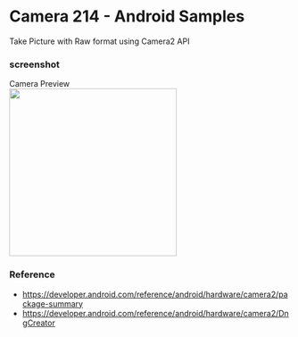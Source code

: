Camera 214 - Android Samples
===============

Take Picture with Raw format  using  Camera2 API <br/>

### screenshot <br/>
Camera Preview <br/>
<image src="https://raw.githubusercontent.com/ohwada/Android_Samples/master/Camera 214/screenshot/camera214_preview.png" width="300" /><br/>

### Reference <br/>
- https://developer.android.com/reference/android/hardware/camera2/package-summary
- https://developer.android.com/reference/android/hardware/camera2/DngCreator

